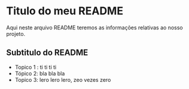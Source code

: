 # Titulo do meu README

Aqui neste arquivo README teremos as informações relativas ao nosso projeto.

## Subtitulo do README

- Topico 1 : ti ti ti ti
- Tópico 2: bla bla bla
- Topico 3: lero lero lero, zeo vezes zero
